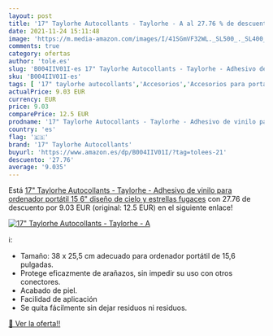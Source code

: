 ```yaml
---
layout: post
title: '17" Taylorhe Autocollants - Taylorhe - A al 27.76 % de descuento'
date: 2021-11-24 15:11:48
image: 'https://m.media-amazon.com/images/I/41SGmVF32WL._SL500_._SL400_.jpg'
comments: true
category: ofertas
author: 'tole.es'
slug: 'B004IIV01I-es 17" Taylorhe Autocollants - Taylorhe - Adhesivo de vinilo...'
sku: 'B004IIV01I-es'
tags: [ '17" taylorhe autocollants','Accesorios','Accesorios para portátiles y netbooks','Adhesivos para portátiles y netbooks','Informática','ordenador', ]
actualPrice: 9.03 EUR
currency: EUR
price: 9.03
comparePrice: 12.5 EUR
prodname: '17" Taylorhe Autocollants - Taylorhe - Adhesivo de vinilo para ordenador portátil  15 6"   diseño de cielo y estrellas fugaces'
country: 'es'
flag: '🇪🇸'
brand: '17" Taylorhe Autocollants'
buyurl: 'https://www.amazon.es/dp/B004IIV01I/?tag=tolees-21'
descuento: '27.76'
average: '9.035'
---
```


Está [17" Taylorhe Autocollants - Taylorhe - Adhesivo de vinilo para ordenador portátil  15 6"   diseño de cielo y estrellas fugaces](https://www.amazon.es/dp/B004IIV01I/?tag=tolees-21) con 27.76 de descuento por 9.03 EUR (original: 12.5 EUR) en el siguiente enlace!

[![17" Taylorhe Autocollants - Taylorhe - A](https://m.media-amazon.com/images/I/41SGmVF32WL._SL500_._SL400_.jpg)](https://www.amazon.es/dp/B004IIV01I/?tag=tolees-21)

ℹ️:

- Tamaño: 38 x 25,5 cm adecuado para ordenador portátil de 15,6 pulgadas.
- Protege eficazmente de arañazos, sin impedir su uso con otros conectores.
- Acabado de piel.
- Facilidad de aplicación
- Se quita fácilmente sin dejar residuos ni residuos.

[🛒 Ver la oferta!!](https://www.amazon.es/dp/B004IIV01I/?tag=tolees-21)

